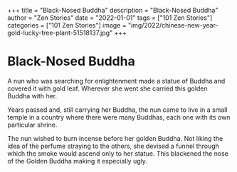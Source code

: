 +++
title = "Black-Nosed Buddha"
description = "Black-Nosed Buddha"
author = "Zen Stories"
date = "2022-01-01"
tags = ["101 Zen Stories"]
categories = ["101 Zen Stories"]
image =  "img/2022/chinese-new-year-gold-lucky-tree-plant-51518137.jpg"
+++

# Black-Nosed Buddha

A nun who was searching for enlightenment made a statue of Buddha and covered it with gold leaf. Wherever she went she carried this golden Buddha with her.

Years passed and, still carrying her Buddha, the nun came to live in a small temple in a country where there were many Buddhas, each one with its own particular shrine.

The nun wished to burn incense before her golden Buddha. Not liking the idea of the perfume straying to the others, she devised a funnel through which the smoke would ascend only to her statue. This blackened the nose of the Golden Buddha making it especially ugly.
